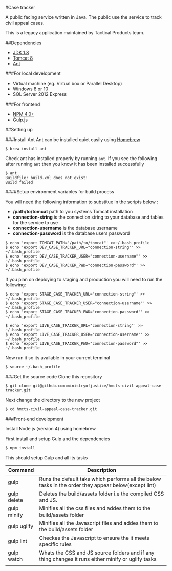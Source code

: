 #Case tracker

A public facing service written in Java. The public use the service to track civil appeal cases.

This is a legacy application maintained by Tactical Products team.


##Dependencies
- [JDK 1.8](http://www.oracle.com/technetwork/java/javase/downloads/jdk8-downloads-2133151.html)
- [Tomcat 8](https://tomcat.apache.org/download-80.cgi)
- [Ant](http://ant.apache.org/bindownload.cgi)

###For local development

- Virtual machine (eg. Virtual box or Parallel Desktop)
- Windows 8 or 10
- SQL Server 2012 Express

###For frontend
- [NPM 4.0+](https://www.npmjs.com)
- [Gulp.js](http://www.gulpjs.com)

##Setting up

###Install Ant
Ant can be installed quiet easily using [Homebrew](http://brew.sh/)

```
$ brew install ant
```
Check ant has installed properly by running ```ant```. If you see the following after running ```ant``` then you know it has been installed successfully

```
$ ant
Buildfile: build.xml does not exist!
Build failed
```

####Setup environment variables for build process

You will need the following information to substitue in the scripts below :

- **/path/to/tomcat**  path to you systems Tomcat installation
- **connection-string** is the connection string to your database and tables for the service to use
- **connection-username** is the database username
- **connection-password** is the database users password

```
$ echo 'export TOMCAT_PATH="/path/to/tomcat"' >>~/.bash_profile
$ echo 'export DEV_CASE_TRACKER_URL="connection-string"' >> ~/.bash_profile
$ echo 'export DEV_CASE_TRACKER_USER="connection-username"' >> ~/.bash_profile
$ echo 'export DEV_CASE_TRACKER_PWD="connection-password"' >> ~/.bash_profile
```

If you plan on deploying to staging and production you will need to run the following:

```
$ echo 'export STAGE_CASE_TRACKER_URL="connection-string"' >> ~/.bash_profile
$ echo 'export STAGE_CASE_TRACKER_USER="connection-username"' >> ~/.bash_profile
$ echo 'export STAGE_CASE_TRACKER_PWD="connection-password"' >> ~/.bash_profile

$ echo 'export LIVE_CASE_TRACKER_URL="connection-string"' >> ~/.bash_profile
$ echo 'export LIVE_CASE_TRACKER_USER="connection-username"' >> ~/.bash_profile
$ echo 'export LIVE_CASE_TRACKER_PWD="connection-password"' >> ~/.bash_profile

```

Now run it so its available in your current terminal

```
$ source ~/.bash_profile
```

###Get the source code
Clone this repository

```
$ git clone git@github.com:ministryofjustice/hmcts-civil-appeal-case-tracker.git
```

Next change the directory to the new project

```
$ cd hmcts-civil-appeal-case-tracker.git
```

###Front-end development

Install Node js (version 4) using homebrew

First install and setup Gulp and the dependencies

```
$ npm install
```
This should setup Gulp and all its tasks


|   Command	|  Description 	|
|---	|---	|
| gulp | Runs the default taks which performs all the below tasks in the order they appear below(except lint)|
| gulp delete  	| Deletes the build/assets folder i.e the compiled CSS and JS. 	|
| gulp minify  	| Minifies all the css files and addes them to the build/assets folder  	|
|   gulp uglify	|  Minifies all the Javascript files and addes them to the build/assets folder 	|
| gulp lint  	| Checkes the Javascript to ensure the it meets specific rules  	|
| gulp watch  	| Whats the CSS and JS source folders and if any thing changes it runs either minify or uglify tasks 	|
|   	|   	|
